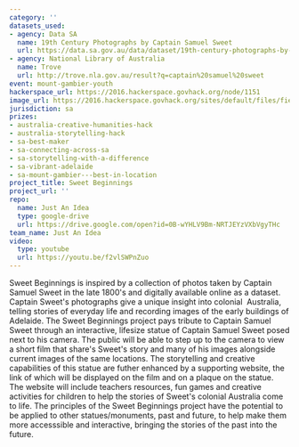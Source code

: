 ```yaml
---
category: ''
datasets_used:
- agency: Data SA
  name: 19th Century Photographs by Captain Samuel Sweet
  url: https://data.sa.gov.au/data/dataset/19th-century-photographs-by-captain-samuel-sweet
- agency: National Library of Australia
  name: Trove
  url: http://trove.nla.gov.au/result?q=captain%20samuel%20sweet
event: mount-gambier-youth
hackerspace_url: https://2016.hackerspace.govhack.org/node/1151
image_url: https://2016.hackerspace.govhack.org/sites/default/files/field/image/Sweet%20Beginnings%20Logo%20%231.jpg
jurisdiction: sa
prizes:
- australia-creative-humanities-hack
- australia-storytelling-hack
- sa-best-maker
- sa-connecting-across-sa
- sa-storytelling-with-a-difference
- sa-vibrant-adelaide
- sa-mount-gambier---best-in-location
project_title: Sweet Beginnings
project_url: ''
repo:
  name: Just An Idea
  type: google-drive
  url: https://drive.google.com/open?id=0B-wYHLV9Bm-NRTJEYzVXbVgyTHc
team_name: Just An Idea
video:
  type: youtube
  url: https://youtu.be/f2vlSWPnZuo
---
```


Sweet Beginnings is inspired by a collection of photos taken by Captain Samuel Sweet in the late 1800's and digitally available online as a dataset.
Captain Sweet's photographs give a unique insight into colonial  Australia, telling stories of everyday life and recording images of the early buildings of Adelaide.
The Sweet Beginnings project pays tribute to Captain Samuel Sweet through an interactive, lifesize statue of Captain Samuel Sweet posed next to his camera. The public will be able to step up to the camera to view a short film that share's Sweet's story and many of his images alongside current images of the same locations.
The storytelling and creative capabilities of this statue are futher enhanced by a supporting website, the link of which will be displayed on the film and on a plaque on the statue. The website will include teachers resources, fun games and creative activities for children to help the stories of Sweet's colonial Australia come to life.
The principles of the Sweet Beginnings project have the potential to be applied to other statues/monuments, past and future, to help make them more accesssible and interactive, bringing the stories of the past into the future.